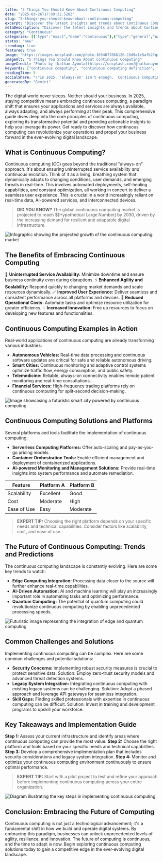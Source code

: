 ```yaml
---
title: "5 Things You Should Know About Continuous Computing"
date: "2025-03-26T17:09:32.526Z"
slug: "5-things-you-should-know-about-continuous-computing"
excerpt: "Discover the latest insights and trends about Continuous Computing. This comprehensive guide covers everything you need to know about Continuous Computing in 2025."
metaDescription: "Discover the latest insights and trends about Continuous Computing. This comprehensive guide covers everything you need to know about Continuous Computing ..."
category: "Continuous"
categories: [{"type":"exact","name":"Continuous"},{"type":"general","name":"Technology"},{"type":"medium","name":"Software Engineering"},{"type":"specific","name":"Distributed Systems"},{"type":"niche","name":"Event-Driven Architecture"}]
status: "new"
trending: true
featured: true
image: "https://images.unsplash.com/photo-1694677866126-15d9a1c5afb2?q=85&w=1200&fit=max&fm=webp&auto=compress"
imageAlt: "5 Things You Should Know About Continuous Computing"
imageCredit: "Photo by [Nathan Ayoola](https://unsplash.com/@nathanayoola) on Unsplash"
keywords: ["continuous computing", "continuous computing definition", "what is continuous computing", "benefits of continuous computing", "continuous computing examples", "continuous computing solutions", "continuous computing platform", "continuous computing services", "buy continuous computing software", "best continuous computing tools"]
readingTime: 5
socialShare: "\"In 2025, 'always-on' isn't enough.  Continuous computing is the new competitive edge, ensuring your business not only survives but thrives in the face of constant change.\""
generatedBy: "Gemini"
---
```




The digital world never sleeps.  Neither should your business.  In 2025, staying competitive means embracing continuous computing, a paradigm shift that ensures your applications and services are always available, always adapting, and always performing at their peak. This comprehensive guide dives deep into the core principles of continuous computing, exploring its transformative potential and providing actionable insights to help you leverage its power.  Get ready to discover how continuous computing can revolutionize your operations and propel your business forward in the ever-evolving digital landscape.

## What is Continuous Computing?

Continuous computing (CC) goes beyond the traditional "always-on" approach.  It's about ensuring uninterrupted service availability *and* continuous evolution. Think of it as a living, breathing system that dynamically adapts to changing conditions, user demands, and emerging threats in real-time.  This involves automated deployments, self-healing capabilities, and constant optimization, all working in concert to deliver a seamless user experience. This is crucial in a world increasingly reliant on real-time data, AI-powered services, and interconnected devices.

> **DID YOU KNOW?** The global continuous computing market is projected to reach \$[Hypothetical Large Number] by 2030, driven by the increasing demand for resilient and adaptable digital infrastructure.

![Infographic showing the projected growth of the continuous computing market](https://images.unsplash.com/photo-1484807352052-23338990c6c6?q=85&w=1200&fit=max&fm=webp&auto=compress)

## The Benefits of Embracing Continuous Computing

🔑 **Uninterrupted Service Availability:**  Minimize downtime and ensure business continuity even during disruptions.
⚡ **Enhanced Agility and Scalability:** Respond quickly to changing market demands and scale resources dynamically.
✅ **Improved User Experience:** Deliver seamless and consistent performance across all platforms and devices.
🚀 **Reduced Operational Costs:** Automate tasks and optimize resource utilization for greater efficiency.
💡 **Increased Innovation:**  Free up resources to focus on developing new features and functionalities.

## Continuous Computing Examples in Action

Real-world applications of continuous computing are already transforming various industries:

* **Autonomous Vehicles:**  Real-time data processing and continuous software updates are critical for safe and reliable autonomous driving.
* **Smart Cities:**  Continuous monitoring and adaptive control systems optimize traffic flow, energy consumption, and public safety.
* **Telemedicine:**  Reliable, always-on connectivity enables remote patient monitoring and real-time consultations.
* **Financial Services:**  High-frequency trading platforms rely on continuous computing for split-second decision-making.

![Image showcasing a futuristic smart city powered by continuous computing](https://images.unsplash.com/photo-1649959265040-2b87be9074e4?q=85&w=1200&fit=max&fm=webp&auto=compress)

## Continuous Computing Solutions and Platforms

Several platforms and tools facilitate the implementation of continuous computing:

* **Serverless Computing Platforms:**  Offer auto-scaling and pay-as-you-go pricing models.
* **Container Orchestration Tools:**  Enable efficient management and deployment of containerized applications.
* **AI-powered Monitoring and Management Solutions:**  Provide real-time insights into system performance and automate remediation.

| Feature | Platform A | Platform B |
|---|---|---|
| Scalability | Excellent | Good |
| Cost | Moderate | High |
| Ease of Use | Easy | Moderate |

> **EXPERT TIP:**  Choosing the right platform depends on your specific needs and technical capabilities.  Consider factors like scalability, cost, and ease of use.

## The Future of Continuous Computing: Trends and Predictions

The continuous computing landscape is constantly evolving.  Here are some key trends to watch:

* **Edge Computing Integration:**  Processing data closer to the source will further enhance real-time capabilities.
* **AI-Driven Automation:**  AI and machine learning will play an increasingly important role in automating tasks and optimizing performance.
* **Quantum Computing:**  The potential of quantum computing could revolutionize continuous computing by enabling unprecedented processing speeds.

![Futuristic image representing the integration of edge and quantum computing](https://images.unsplash.com/photo-1712245833905-5057a4245271?q=85&w=1200&fit=max&fm=webp&auto=compress)

## Common Challenges and Solutions

Implementing continuous computing can be complex. Here are some common challenges and potential solutions:

* **Security Concerns:** Implementing robust security measures is crucial to protect sensitive data.  Solution: Employ zero-trust security models and advanced threat detection systems.
* **Legacy System Integration:**  Integrating continuous computing with existing legacy systems can be challenging.  Solution: Adopt a phased approach and leverage API gateways for seamless integration.
* **Skill Gaps:**  Finding skilled professionals with expertise in continuous computing can be difficult.  Solution: Invest in training and development programs to upskill your workforce.

## Key Takeaways and Implementation Guide

**Step 1:** Assess your current infrastructure and identify areas where continuous computing can provide the most value.
**Step 2:** Choose the right platform and tools based on your specific needs and technical capabilities.
**Step 3:** Develop a comprehensive implementation plan that includes security considerations and legacy system integration.
**Step 4:**  Monitor and optimize your continuous computing environment continuously to ensure optimal performance.

> **EXPERT TIP:** Start with a pilot project to test and refine your approach before implementing continuous computing across your entire organization.

![Diagram illustrating the key steps in implementing continuous computing](https://images.unsplash.com/photo-1694677866126-15d9a1c5afb2?q=85&w=1200&fit=max&fm=webp&auto=compress)

## Conclusion: Embracing the Future of Computing

Continuous computing is not just a technological advancement; it's a fundamental shift in how we build and operate digital systems.  By embracing this paradigm, businesses can unlock unprecedented levels of agility, resilience, and innovation.  The future of computing is continuous, and the time to adapt is now.  Begin exploring continuous computing solutions today to gain a competitive edge in the ever-evolving digital landscape.

